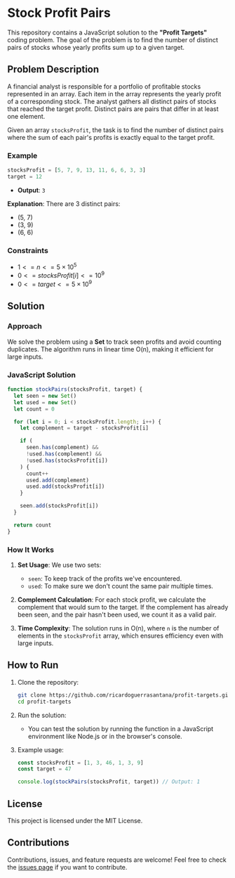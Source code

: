 # Stock Profit Pairs

This repository contains a JavaScript solution to the **"Profit Targets"** coding problem. The goal of the problem is to find the number of distinct pairs of stocks whose yearly profits sum up to a given target.

## Problem Description

A financial analyst is responsible for a portfolio of profitable stocks represented in an array. Each item in the array represents the yearly profit of a corresponding stock. The analyst gathers all distinct pairs of stocks that reached the target profit. Distinct pairs are pairs that differ in at least one element.

Given an array `stocksProfit`, the task is to find the number of distinct pairs where the sum of each pair's profits is exactly equal to the target profit.

### Example

```javascript
stocksProfit = [5, 7, 9, 13, 11, 6, 6, 3, 3]
target = 12
```

- **Output**: `3`

**Explanation**: There are 3 distinct pairs:

- (5, 7)
- (3, 9)
- (6, 6)

### Constraints

- $1 <= n <= 5 × 10^5$
- $0 <= stocksProfit[i] <= 10^9$
- $0 <= target <= 5 × 10^9$

## Solution

### Approach

We solve the problem using a **Set** to track seen profits and avoid counting duplicates. The algorithm runs in linear time O(n), making it efficient for large inputs.

### JavaScript Solution

```javascript
function stockPairs(stocksProfit, target) {
  let seen = new Set()
  let used = new Set()
  let count = 0

  for (let i = 0; i < stocksProfit.length; i++) {
    let complement = target - stocksProfit[i]

    if (
      seen.has(complement) &&
      !used.has(complement) &&
      !used.has(stocksProfit[i])
    ) {
      count++
      used.add(complement)
      used.add(stocksProfit[i])
    }

    seen.add(stocksProfit[i])
  }

  return count
}
```

### How It Works

1. **Set Usage**: We use two sets:
   - `seen`: To keep track of the profits we've encountered.
   - `used`: To make sure we don't count the same pair multiple times.
2. **Complement Calculation**: For each stock profit, we calculate the complement that would sum to the target. If the complement has already been seen, and the pair hasn't been used, we count it as a valid pair.

3. **Time Complexity**: The solution runs in O(n), where `n` is the number of elements in the `stocksProfit` array, which ensures efficiency even with large inputs.

## How to Run

1. Clone the repository:

   ```bash
   git clone https://github.com/ricardoguerrasantana/profit-targets.git
   cd profit-targets
   ```

2. Run the solution:

   - You can test the solution by running the function in a JavaScript environment like Node.js or in the browser's console.

3. Example usage:

   ```javascript
   const stocksProfit = [1, 3, 46, 1, 3, 9]
   const target = 47

   console.log(stockPairs(stocksProfit, target)) // Output: 1
   ```

## License

This project is licensed under the MIT License.

## Contributions

Contributions, issues, and feature requests are welcome! Feel free to check the [issues page](https://github.com/ricardoguerrasantana/profit-targets/issues) if you want to contribute.
